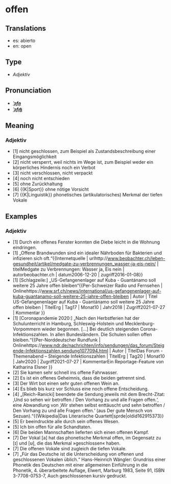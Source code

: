 # offen
## Translations
- es: abierto
- en: open
## Type
- _Adjektiv_
## Pronunciation
- **_[ˈɔfn̩](https://commons.wikimedia.org/wiki/File:De-offen.ogg)_**
- **_[ˈɔfɱ̍](https://commons.wikimedia.org/wiki/File:De-offen.ogg)_**
## Meaning
### Adjektiv
- [1] nicht geschlossen, zum Beispiel als Zustandsbeschreibung einer Eingangsmöglichkeit
- [2] nicht versperrt, weil nichts im Wege ist, zum Beispiel weder ein körperliches Hindernis noch ein Verbot
- [3] nicht verschlossen, nicht verpackt
- [4] noch nicht entschieden
- [5] ohne Zurückhaltung
- [6] {{K|Sport}} ohne nötige Vorsicht
- [7] {{K|Linguistik}} phonetisches (artikulatorisches) Merkmal der tiefen Vokale
## Examples
### Adjektiv
- [1] Durch ein offenes Fenster konnten die Diebe leicht in die Wohnung eindringen.
- [1] „Offene Brandwunden sind ein idealer Nährboden für Bakterien und infizieren sich oft.“<ref>{{Internetquelle | urlhttp://www.beobachter.ch/leben-gesundheit/artikel/medgate-zu-verbrennungen_wasser-ja-eis-nein/ | titelMedgate zu Verbrennungen: Wasser ja, Eis nein | autorbeobachter.ch | datum2006-12-20 | zugriff2016-01-08}}</ref>
- [1] [Schlagzeile:] „US-Gefangenenlager auf Kuba - Guantánamo soll weitere 25 Jahre offen bleiben“<ref>{{Per-Schweizer Radio und Fernsehen | Onlinehttps://www.srf.ch/news/international/us-gefangenenlager-auf-kuba-guantanamo-soll-weitere-25-jahre-offen-bleiben | Autor | Titel US-Gefangenenlager auf Kuba - Guantánamo soll weitere 25 Jahre offen bleiben | TitelErg | Tag17 | Monat10 | Jahr2018 | Zugriff2021-07-27 | Kommentar }}</ref>
- [1] [Coronapandemie 2020:] „Nach den Herbstferien hat der Schulunterricht in Hamburg, Schleswig-Holstein und Mecklenburg-Vorpommern wieder begonnen. […] Bei deutlich steigenden Corona-Infektionszahlen. In allen Bundesländern. Die Schulen sollen offen bleiben.“<ref>{{Per-Norddeutscher Rundfunk | Onlinehttps://www.ndr.de/nachrichten/info/sendungen/das_forum/Steigende-Infektionszahlen,sendung1077094.html | Autor | TitelDas Forum - Themenabend – Steigende Infektionszahlen | TitelErg | Tag20 | Monat10 | Jahr2020 | Zugriff2021-07-27 | KommentarEin Reportage-Feature von Katharina Elsner }}</ref>
- [2] Sie kamen sehr schnell ins offene Fahrwasser.
- [2] Es ist ein offenes Geheimnis, dass die beiden getrennt sind.
- [3] Der Wirt bot einen sehr guten offenen Wein an.
- [4] Es blieb bis kurz vor Schluss eine noch offene Entscheidung.
- [4] „[Reich-Ranicki] beendete die Sendung jeweils mit dem Brecht-Zitat: ‚Und so sehen wir betroffen / Den Vorhang zu und alle Fragen offen.‘, eine Abwandlung von ‚Wir stehen selbst enttäuscht und sehn betroffen / Den Vorhang zu und alle Fragen offen.‘ (aus Der gute Mensch von Sezuan).“<ref>{{Wikipedia|Das Literarische Quartett|sprde|oldid162915373}}</ref>
- [5] Er beeindruckte alle durch sein offenes Wesen.
- [5] Ich bin offen für alle Schandtaten.
- [6] Die beiden Mannschaften lieferten sich einen offenen Kampf.
- [7] Der Vokal [a] hat das phonetische Merkmal offen, im Gegensatz zu [ɪ] und [ʊ], die das Merkmal »geschlossen« haben.
- [7] Die offenen Vokale sind zugleich die tiefen Vokale.
- [7] „Für das Deutsche ist die Unterscheidung von offenen und geschlossenen Vokalen üblich.“<ref> Hans-Heinrich Wängler: Grundriss einer Phonetik des Deutschen mit einer allgemeinen Einführung in die Phonetik, 4. überarbeitete Auflage, Elwert, Marburg 1983, Seite 91, ISBN 3-7708-0753-7, Auch geschlossenen kursiv gedruckt.</ref>
